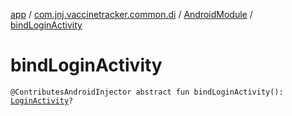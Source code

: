 [app](../../index.md) / [com.jnj.vaccinetracker.common.di](../index.md) / [AndroidModule](index.md) / [bindLoginActivity](./bind-login-activity.md)

# bindLoginActivity

`@ContributesAndroidInjector abstract fun bindLoginActivity(): `[`LoginActivity`](../../com.jnj.vaccinetracker.login/-login-activity/index.md)`?`